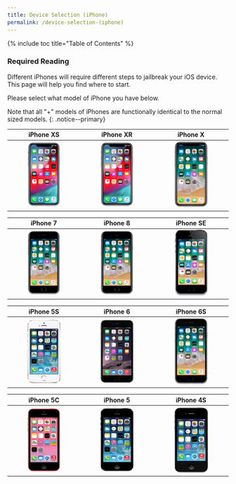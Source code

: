 ```yaml
---
title: Device Selection (iPhone)
permalink: /device-selection-(iphone)
---
```


{% include toc title="Table of Contents" %}

### Required Reading

Different iPhones will require different steps to jailbreak your iOS device. This page will help you find where to start.

Please select what model of iPhone you have below.

Note that all "+" models of iPhones are functionally identical to the normal sized models.
{: .notice--primary}

<table>
  <colgroup>
    <col span="1" style="width: 33%;">
    <col span="1" style="width: 33%;">
    <col span="1" style="width: 34%;">
  </colgroup>
  <thead>
    <tr>
    <th style="text-align: center; font-weight: bold;">iPhone XS</th>
      <th style="text-align: center; font-weight: bold;">iPhone XR</th>
      <th style="text-align: center; font-weight: bold;">iPhone X</th>
    </tr>
  </thead>
  <tbody>
    <tr>
      <td style="text-align: center; font-weight: bold;"><a href="firmware-selection-(iphone-xs)"><img src="/assets/images/iPhone11,2.png" alt="" width="50%"></a></td>
      <td style="text-align: center; font-weight: bold;"><a href="firmware-selection-(iphone-xr)"><img src="/assets/images/iPhone11,8.png" alt="" width="50%"></a></td>
      <td style="text-align: center; font-weight: bold;"><a href="firmware-selection-(iphone-x)"><img src="/assets/images/iPhone10,6.png" alt="" width="50%"></a></td>
    </tr>
  </tbody>
</table>

<table>
  <colgroup>
    <col span="1" style="width: 33%;">
    <col span="1" style="width: 33%;">
    <col span="1" style="width: 34%;">
  </colgroup>
  <thead>
    <tr>
      <th style="text-align: center; font-weight: bold;">iPhone 7</th>
      <th style="text-align: center; font-weight: bold;">iPhone 8</th>
      <th style="text-align: center; font-weight: bold;">iPhone SE</th>
    </tr>
  </thead>
  <tbody>
    <tr>
      <td style="text-align: center; font-weight: bold;"><a href="firmware-selection-(iphone-8)"><img src="/assets/images/iPhone10,1.png" alt="" width="50%"></a></td>
      <td style="text-align: center; font-weight: bold;"><a href="firmware-selection-(iphone-7)"><img src="/assets/images/iPhone9,1.png" alt="" width="50%"></a></td>
      <td style="text-align: center; font-weight: bold;"><a href="firmware-selection-(iphone-se)"><img src="/assets/images/iPhone8,4.png" alt="" width="50%"></a></td>
    </tr>
  </tbody>
</table>

<table>
  <colgroup>
    <col span="1" style="width: 33%;">
    <col span="1" style="width: 33%;">
    <col span="1" style="width: 34%;">
  </colgroup>
  <thead>
    <tr>
      <th style="text-align: center; font-weight: bold;">iPhone 5S</th>
      <th style="text-align: center; font-weight: bold;">iPhone 6</th>
      <th style="text-align: center; font-weight: bold;">iPhone 6S</th>
    </tr>
  </thead>
  <tbody>
    <tr>
      <td style="text-align: center; font-weight: bold;"><a href="firmware-selection-(iphone-5s)"><img src="/assets/images/iPhone6,2.png" alt="" width="50%"></a></td>
      <td style="text-align: center; font-weight: bold;"><a href="firmware-selection-(iphone-6)"><img src="/assets/images/iPhone7,1.png" alt="" width="50%"></a></td>
      <td style="text-align: center; font-weight: bold;"><a href="firmware-selection-(iphone-6s)"><img src="/assets/images/iPhone8,1.png" alt="" width="50%"></a></td>
    </tr>
  </tbody>
</table>

<table>
  <colgroup>
    <col span="1" style="width: 33%;">
    <col span="1" style="width: 33%;">
    <col span="1" style="width: 34%;">
  </colgroup>
  <thead>
    <tr>
      <th style="text-align: center; font-weight: bold;">iPhone 5C</th>
      <th style="text-align: center; font-weight: bold;">iPhone 5</th>
      <th style="text-align: center; font-weight: bold;">iPhone 4S</th>
    </tr>
  </thead>
  <tbody>
    <tr>
      <td style="text-align: center; font-weight: bold;"><a href="firmware-selection-(iphone-5c)"><img src="/assets/images/iPhone5,3.png" alt="" width="50%"></a></td>
      <td style="text-align: center; font-weight: bold;"><a href="firmware-selection-(iphone-5)"><img src="/assets/images/iPhone5,1.png" alt="" width="50%"></a></td>
      <td style="text-align: center; font-weight: bold;"><a href="firmware-selection-(iphone-4s)"><img src="/assets/images/iPhone4,1.png" alt="" width="50%"></a></td>
    </tr>
  </tbody>
</table>
